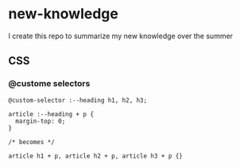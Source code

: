 # new-knowledge
I create this repo to summarize my new knowledge over the summer


## CSS

### @custome selectors

```pcss
@custom-selector :--heading h1, h2, h3;

article :--heading + p {
  margin-top: 0;
}

/* becomes */

article h1 + p, article h2 + p, article h3 + p {}
```
